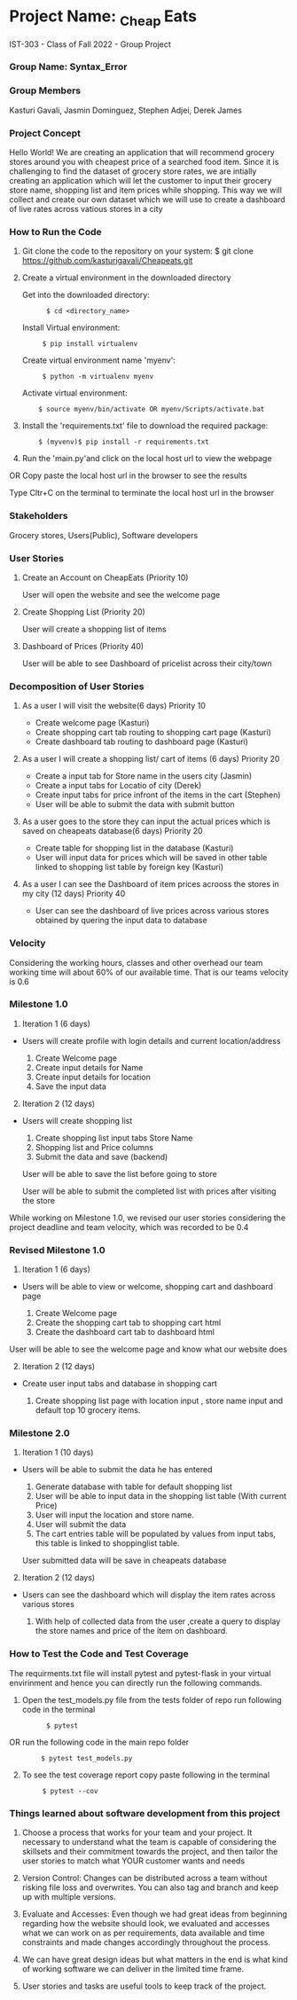 # Project Name: <sub>  Cheap </sub>Eats
IST-303 - Class of Fall 2022 - Group Project

### Group Name: Syntax_Error 

### Group Members
Kasturi Gavali, Jasmin Dominguez, Stephen Adjei, Derek James 

### Project Concept 
Hello World! We are creating an application that will recommend grocery stores around you with cheapest price of a searched food item.
Since it is challenging to find the dataset of grocery store rates, we are intially creating an application which will let the customer to input
their grocery store name, shopping list and item prices while shopping.
This way we will collect and create our own dataset which we will use to create a dashboard of live rates across vatious stores in a city 

### How to Run the Code 
1. Git clone the code to the repository on your system: 
            $ git clone https://github.com/kasturigavali/Cheapeats.git 
2. Create a virtual environment in the downloaded directory 
     
     Get into the downloaded directory: 
     
             $ cd <directory_name> 
     Install Virtual environment: 
     
            $ pip install virtualenv      
            
     Create virtual environment name 'myenv':  
     
            $ python -m virtualenv myenv         
     Activate virtual environment:         
     
           $ source myenv/bin/activate OR myenv/Scripts/activate.bat 
3. Install the 'requirements.txt' file to download the required package:

           $ (myvenv)$ pip install -r requirements.txt 
        
4. Run the 'main.py'and click on the local host url to view the webpage
         
OR Copy paste the local host url in the browser to see the results
      
Type Cltr+C on the terminal to terminate the local host url in the browser 


### Stakeholders 
Grocery stores, Users(Public), Software developers 

### User Stories

1. Create an Account on CheapEats (Priority 10)
   
   User will open the website and see the welcome page

2. Create Shopping List  (Priority 20)
    
    User will create a shopping list of items
    
3. Dashboard of Prices  (Priority 40)
    
    User will be able to see Dashboard of pricelist across their city/town
    
    
 ### Decomposition of User Stories
 
1. As a user I will visit the website(6 days) Priority 10
   - Create welcome page  (Kasturi)
   - Create shopping cart tab routing to shopping cart page (Kasturi)
   - Create dashboard tab routing to dashboard page  (Kasturi)

2. As a user I will create a shopping list/ cart of items (6 days) Priority 20
   - Create a input tab for Store name in the users city (Jasmin)
   - Create a input tabs for Locatio of city  (Derek)
   - Create input tabs for price infront of the items in the cart (Stephen)
   - User will be able to submit the data with submit button

3. As a user goes to the store they can input the actual prices which is saved on cheapeats database(6 days) Priority 20
   - Create table for shopping list in the database (Kasturi)
   - User will input data for prices which will be saved in other table linked to shopping list table by foreign key (Kasturi)


4. As a user I can see the Dashboard of item prices acrooss the stores in my city (12 days) Priority 40
   - User can see the dashboard of live prices across various stores obtained by quering the input data to database

### Velocity

Considering the working hours, classes and other overhead our team working time will about 60% of our available time.
That is our teams velocity is 0.6


### Milestone 1.0

1. Iteration 1  (6 days)

- Users will create profile with login details and current location/address
  
    1. Create Welcome page
    2. Create input details for Name
    3. Create input details for location
    4. Save the input data
     
     
2. Iteration 2 (12 days)

- Users will create shopping list
    
     1. Create shopping list input tabs Store Name 
     2. Shopping list and Price columns
     3. Submit the data and save (backend)
    
     User will be able to save the list before going to store
     
     User will be able to submit the completed list with prices after visiting the store
     
     
While working on Milestone 1.0, we revised our user stories considering the project deadline and team velocity,
which was recorded to be 0.4
  
### Revised Milestone 1.0

1. Iteration 1  (6 days)

- Users will be able to view or welcome, shopping cart and dashboard page
  
    1. Create Welcome page
    2. Create the shopping cart tab to shopping cart html
    3. Create the dashboard cart tab to dashboard html
 
 User will be able to see the welcome page and know what our website does
     
2. Iteration 2 (12 days)

- Create user input tabs and database in shopping cart
    
     1. Create shopping list page with location input , store name input and default top 10 grocery items. 

### Milestone 2.0

1. Iteration 1  (10 days)

- Users will be able to submit the data he has entered

    1. Generate database with table for default shopping list
    1. User will be able to input data in the shopping list table (With current Price)
    2. User will input the location and store name.
    3. User will submit the data
    4. The cart entries table will be populated by values from input tabs, this table is linked to shoppinglist table.
    
    
   User submitted data will be save in cheapeats database
   
       
2. Iteration 2 (12 days)

- Users can see the dashboard which will display the item rates across various stores
    
     1. With help of collected data from the user ,create a query to display the store names and price of the item on dashboard.
    


### How to Test the Code and Test Coverage

The requirments.txt file will install pytest and pytest-flask in your virtual envirinment and hence you can directly run the following commands.

1. Open the test_models.py file from the tests folder of repo run following code in the terminal

             $ pytest
OR run the following code in the main repo folder

            $ pytest test_models.py
2. To see the test coverage report copy paste following in the terminal

            $ pytest --cov
            
            
### Things learned about software development from this project 

1. Choose a process that works for your team and your project. It necessary to understand what the team is capable of considering the skillsets
and their commitment towards the project, and then tailor the user stories to match what YOUR customer wants and needs

2. Version Control: Changes can be distributed across a team without risking file loss and overwrites. You can also tag and branch and keep up with multiple versions.

3. Evaluate and Accesses:  Even though we had great ideas from beginning regarding how the website should look, we evaluated and accesses what we can work on 
as per requirements, data available and time constraints and made changes accordingly throughout the process.

4. We can have great design ideas but what matters in the end is what kind of working software we can deliver in the limited time frame.

5. User stories and tasks are useful tools to keep track of the project.


  
    



        
        
       
